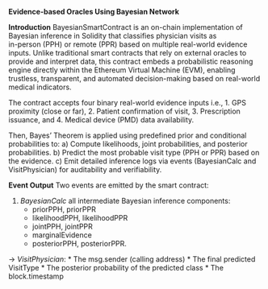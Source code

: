 **Evidence-based Oracles Using Bayesian Network**

**Introduction**
BayesianSmartContract is an on-chain implementation of Bayesian inference in Solidity that classifies physician visits as  
in-person (PPH) or remote (PPR) based on multiple real-world evidence inputs. Unlike traditional smart contracts that rely on 
external oracles to provide and interpret data, this contract embeds a probabilistic reasoning engine directly within the 
Ethereum Virtual Machine (EVM), enabling trustless, transparent, and automated decision-making based on real-world medical indicators.

The contract accepts four binary real-world evidence inputs i.e.,
        1. GPS proximity (close or far),
        2. Patient confirmation of visit,
        3. Prescription issuance, and
        4. Medical device (PMD) data availability.

Then, Bayes’ Theorem is applied using predefined prior and conditional probabilities to:
        a) Compute likelihoods, joint probabilities, and posterior probabilities.
        b) Predict the most probable visit type (PPH or PPR) based on the evidence.
        c) Emit detailed inference logs via events (BayesianCalc and VisitPhysician) for auditability and verifiability.

**Event Output**
Two events are emitted by the smart contract:

1.    _BayesianCalc_ all intermediate Bayesian inference components:
        * priorPPH, priorPPR
        * likelihoodPPH, likelihoodPPR
        * jointPPH, jointPPR
        * marginalEvidence
        * posteriorPPH, posteriorPPR.

->  _VisitPhysician_:
        * The msg.sender (calling address)
        * The final predicted VisitType
        * The posterior probability of the predicted class
        * The block.timestamp
